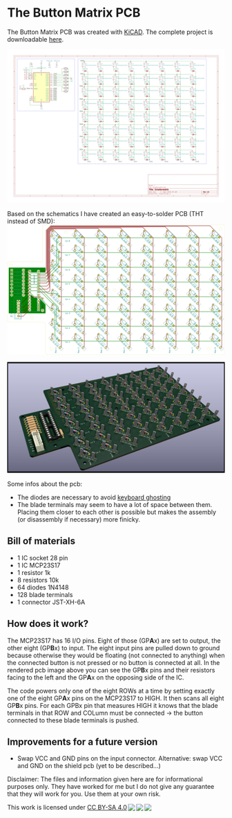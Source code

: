 # The Button Matrix PCB

The Button Matrix PCB was created with [KiCAD](https://kicad-pcb.org/). The complete project is downloadable [here](files/ButtonMatrix-Kicad.zip).

![the schematics](images/ButtonMatrixSchematics.png)

Based on the schematics I have created an easy-to-solder PCB (THT instead of SMD):
![the pcb](images/Schaltermatrix-brd.svg)


![the rendered pcb](images/Schaltermatrix2.png)

Some infos about the pcb:
- The diodes are necessary to avoid [keyboard ghosting](https://en.wikipedia.org/wiki/Rollover_(key)#Ghosting)
- The blade terminals may seem to have a lot of space between them. Placing them closer to each other is possible but makes the assembly (or disassembly if necessary) more finicky.

## Bill of materials
-   1 IC socket 28 pin
-   1 IC MCP23S17
-   1 resistor 1k
-   8 resistors 10k
-  64 diodes 1N4148
- 128 blade terminals
-   1 connector JST-XH-6A

## How does it work?
The MCP23S17 has 16 I/O pins. Eight of those (GP<b>A</b>x) are set to output, the other eight (GP<b>B</b>x) to input. The eight input pins are pulled down to ground because otherwise they would be floating (not connected to anything) when the connected button is not pressed or no button is connected at all. In the rendered pcb image above you can see the GP<b>B</b>x pins and their resistors facing to the left and the GP<b>A</b>x on the opposing side of the IC.

The code powers only one of the eight ROWs at a time by setting exactly one of the eight GP<b>A</b>x pins on the MCP23S17 to HIGH. It then scans all eight GP<b>B</b>x pins. For each GPBx pin that measures HIGH it knows that the blade terminals in that ROW and COLumn must be connected -> the button connected to these blade terminals is pushed.

## Improvements for a future version
- Swap VCC and GND pins on the input connector. Alternative: swap VCC and GND on the shield pcb (yet to be described...)


Disclaimer: The files and information given here are for informational purposes only. They have worked for me but I do not give any guarantee that they will work for you. Use them at your own risk.

<p xmlns:dct="http://purl.org/dc/terms/" xmlns:cc="http://creativecommons.org/ns#" class="license-text">This work   is licensed under <a rel="license" href="https://creativecommons.org/licenses/by-sa/4.0">CC BY-SA 4.0<img style="height:22px!important;margin-left:3px;vertical-align:text-bottom;" src="https://mirrors.creativecommons.org/presskit/icons/cc.svg?ref=chooser-v1" /><img style="height:22px!important;margin-left:3px;vertical-align:text-bottom;" src="https://mirrors.creativecommons.org/presskit/icons/by.svg?ref=chooser-v1" /><img style="height:22px!important;margin-left:3px;vertical-align:text-bottom;" src="https://mirrors.creativecommons.org/presskit/icons/sa.svg?ref=chooser-v1" /></a></p>